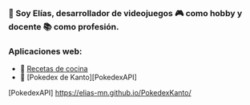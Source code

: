 ### 👋 Soy Elías, desarrollador de videojuegos :video_game: como hobby y docente :books: como profesión.

### Aplicaciones web:

- 🍔 [Recetas de cocina][ComidaAPI]
- 👾 [Pokedex de Kanto][PokedexAPI]


<!-- LINKS -->
[ComidaAPI]: https://elias-mn.github.io/ComidaAPI/

[PokedexAPI] https://elias-mn.github.io/PokedexKanto/

